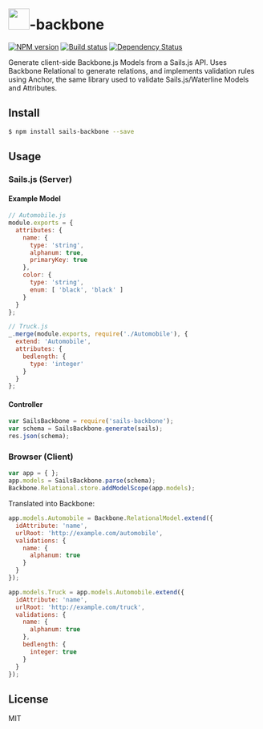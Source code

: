# <img src="http://cdn.tjw.io/images/sails-logo.png" height='42px' />-backbone

[![NPM version][npm-image]][npm-url]
[![Build status][travis-image]][travis-url]
[![Dependency Status][daviddm-image]][daviddm-url]

Generate client-side Backbone.js Models from a Sails.js API. Uses Backbone
Relational to generate relations, and implements validation rules using Anchor,
the same library used to validate Sails.js/Waterline Models and Attributes.

## Install
```sh
$ npm install sails-backbone --save
```

## Usage

### Sails.js (Server)

#### Example Model
```js
// Automobile.js
module.exports = {
  attributes: {
    name: {
      type: 'string',
      alphanum: true,
      primaryKey: true
    },
    color: {
      type: 'string',
      enum: [ 'black', 'black' ]
    }
  }
};

// Truck.js
_.merge(module.exports, require('./Automobile'), {
  extend: 'Automobile',
  attributes: {
    bedlength: {
      type: 'integer'
    }
  }
};

```
#### Controller
```js
var SailsBackbone = require('sails-backbone');
var schema = SailsBackbone.generate(sails);
res.json(schema);
```

### Browser (Client)
```js
var app = { };
app.models = SailsBackbone.parse(schema);
Backbone.Relational.store.addModelScope(app.models);
```

Translated into Backbone:
```js
app.models.Automobile = Backbone.RelationalModel.extend({
  idAttribute: 'name',
  urlRoot: 'http://example.com/automobile',
  validations: {
    name: {
      alphanum: true
    }
  }
});

app.models.Truck = app.models.Automobile.extend({
  idAttribute: 'name',
  urlRoot: 'http://example.com/truck',
  validations: {
    name: {
      alphanum: true
    },
    bedlength: {
      integer: true
    }
  }
});
```

## License
MIT

[sails-logo]: http://cdn.tjw.io/images/sails-logo.png
[sails-url]: https://sailsjs.org
[npm-image]: https://img.shields.io/npm/v/sails-backbone.svg?style=flat
[npm-url]: https://npmjs.org/package/sails-backbone
[travis-image]: https://img.shields.io/travis/tjwebb/sails-backbone.svg?style=flat
[travis-url]: https://travis-ci.org/tjwebb/sails-backbone
[daviddm-image]: http://img.shields.io/david/tjwebb/sails-backbone.svg?style=flat
[daviddm-url]: https://david-dm.org/tjwebb/sails-backbone
